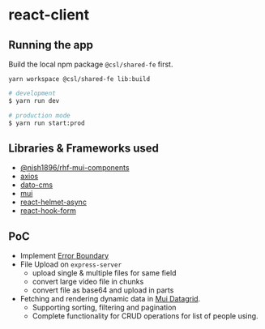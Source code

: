 # react-client

## Running the app

Build the local npm package `@csl/shared-fe` first.
```
yarn workspace @csl/shared-fe lib:build
```

```bash
# development
$ yarn run dev

# production mode
$ yarn run start:prod
```

## Libraries & Frameworks used

- [@nish1896/rhf-mui-components](https://www.npmjs.com/package/@nish1896/rhf-mui-components)
- [axios](https://axios-http.com/)
- [dato-cms](https://www.datocms.com/)
- [mui](https://mui.com/)
- [react-helmet-async](https://www.npmjs.com/package/react-helmet-async)
- [react-hook-form](https://react-hook-form.com/)

## PoC

- Implement [Error Boundary](https://react.dev/reference/react/Component#catching-rendering-errors-with-an-error-boundary)
- File Upload on `express-server`
  - upload single & multiple files for same field
  - convert large video file in chunks
  - convert file as base64 and upload in parts
- Fetching and rendering dynamic data in [Mui Datagrid](https://mui.com/x/react-data-grid/).
  - Supporting sorting, filtering and pagination
  - Complete functionality for CRUD operations for list of people using.